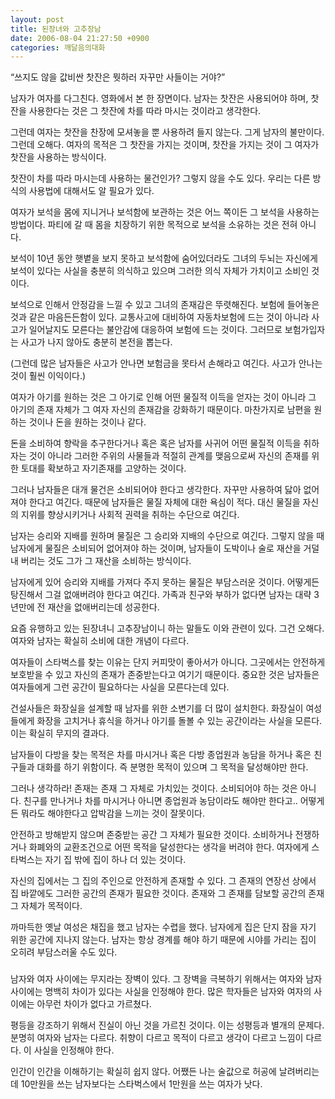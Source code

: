 ```yaml
---
layout: post
title: 된장녀와 고추장남
date: 2006-08-04 21:27:50 +0900
categories: 깨달음의대화
---
```


  

  
“쓰지도 않을 값비싼 찻잔은 뭣하러 자꾸만 사들이는 거야?”
  

  
남자가 여자를 다그친다. 영화에서 본 한 장면이다. 남자는 찻잔은 사용되어야 하며, 찻잔을 사용한다는 것은 그 찻잔에 차를 따라 마시는 것이라고 생각한다. 
  

  
그런데 여자는 찻잔을 찬장에 모셔놓을 뿐 사용하려 들지 않는다. 그게 남자의 불만이다. 그런데 오해다. 여자의 목적은 그 찻잔을 가지는 것이며, 찻잔을 가지는 것이 그 여자가 찻잔을 사용하는 방식이다. 
  

  
찻잔이 차를 따라 마시는데 사용하는 물건인가? 그렇지 않을 수도 있다. 우리는 다른 방식의 사용법에 대해서도 알 필요가 있다. 
  

  
여자가 보석을 몸에 지니거나 보석함에 보관하는 것은 어느 쪽이든 그 보석을 사용하는 방법이다. 파티에 갈 때 몸을 치장하기 위한 목적으로 보석을 소유하는 것은 전혀 아니다. 
  

  
보석이 10년 동안 햇볕을 보지 못하고 보석함에 숨어있더라도 그녀의 두뇌는 자신에게 보석이 있다는 사실을 충분히 의식하고 있으며 그러한 의식 자체가 가치이고 소비인 것이다. 
  

  
보석으로 인해서 안정감을 느낄 수 있고 그녀의 존재감은 뚜렷해진다. 보험에 들어놓은 것과 같은 마음든든함이 있다. 교통사고에 대비하여 자동차보험에 드는 것이 아니라 사고가 일어날지도 모른다는 불안감에 대응하여 보험에 드는 것이다. 그러므로 보험가입자는 사고가 나지 않아도 충분히 본전을 뽑는다.
  

  
(그런데 많은 남자들은 사고가 안나면 보험금을 못타서 손해라고 여긴다. 사고가 안나는 것이 훨씬 이익이다.) 
  

  
여자가 아기를 원하는 것은 그 아기로 인해 어떤 물질적 이득을 얻자는 것이 아니라 그 아기의 존재 자체가 그 여자 자신의 존재감을 강화하기 때문이다. 마찬가지로 남편을 원하는 것이나 돈을 원하는 것이나 같다. 
  

  
돈을 소비하여 향락을 추구한다거나 혹은 혹은 남자를 사귀어 어떤 물질적 이득을 취하자는 것이 아니라 그러한 주위의 사물들과 적절히 관계를 맺음으로써 자신의 존재를 위한 토대를 확보하고 자기존재를 고양하는 것이다. 
  

  
그러나 남자들은 대개 물건은 소비되어야 한다고 생각한다. 자꾸만 사용하여 닳아 없어져야 한다고 여긴다. 때문에 남자들은 물질 자체에 대한 욕심이 적다. 대신 물질을 자신의 지위를 향상시키거나 사회적 권력을 취하는 수단으로 여긴다. 
  

  
남자는 승리와 지배를 원하며 물질은 그 승리와 지배의 수단으로 여긴다. 그렇지 않을 때 남자에게 물질은 소비되어 없어져야 하는 것이며, 남자들이 도박이나 술로 재산을 거덜내 버리는 것도 그가 그 재산을 소비하는 방식이다. 
  

  
남자에게 있어 승리와 지배를 가져다 주지 못하는 물질은 부담스러운 것이다. 어떻게든 탕진해서 그걸 없애버려야 한다고 여긴다. 가족과 친구와 부하가 없다면 남자는 대략 3년만에 전 재산을 없애버리는데 성공한다. 
  

  
요즘 유행하고 있는 된장녀니 고추장남이니 하는 말들도 이와 관련이 있다. 그건 오해다. 여자와 남자는 확실히 소비에 대한 개념이 다르다. 
  

  
여자들이 스타벅스를 찾는 이유는 단지 커피맛이 좋아서가 아니다. 그곳에서는 안전하게 보호받을 수 있고 자신의 존재가 존중받는다고 여기기 때문이다. 중요한 것은 남자들은 여자들에게 그런 공간이 필요하다는 사실을 모른다는데 있다.
  

  
건설사들은 화장실을 설계할 때 남자를 위한 소변기를 더 많이 설치한다. 화장실이 여성들에게 화장을 고치거나 휴식을 하거나 아기를 돌볼 수 있는 공간이라는 사실을 모른다. 이는 확실히 무지의 결과다. 
  

  
남자들이 다방을 찾는 목적은 차를 마시거나 혹은 다방 종업원과 농담을 하거나 혹은 친구들과 대화를 하기 위함이다. 즉 분명한 목적이 있으며 그 목적을 달성해야만 한다. 
  

  
그러나 생각하라! 존재는 존재 그 자체로 가치있는 것이다. 소비되어야 하는 것은 아니다. 친구를 만나거나 차를 마시거나 아니면 종업원과 농담이라도 해야만 한다고.. 어떻게든 뭐라도 해야한다고 압박감을 느끼는 것이 잘못이다. 
  

  
안전하고 방해받지 않으며 존중받는 공간 그 자체가 필요한 것이다. 소비하거나 전쟁하거나 화폐와의 교환조건으로 어떤 목적을 달성한다는 생각을 버려야 한다. 여자에게 스타벅스는 자기 집 밖에 집이 하나 더 있는 것이다. 
  

  
자신의 집에서는 그 집의 주인으로 안전하게 존재할 수 있다. 그 존재의 연장선 상에서 집 바깥에도 그러한 공간의 존재가 필요한 것이다. 존재와 그 존재를 담보할 공간의 존재 그 자체가 목적이다. 
  

  
까마득한 옛날 여성은 채집을 했고 남자는 수렵을 했다. 남자에게 집은 단지 잠을 자기 위한 공간에 지나지 않는다. 남자는 항상 경계를 해야 하기 때문에 시야를 가리는 집이 오히려 부담스러울 수도 있다.
  

  
###
  

  
남자와 여자 사이에는 무지라는 장벽이 있다. 그 장벽을 극복하기 위해서는 여자와 남자 사이에는 명백히 차이가 있다는 사실을 인정해야 한다. 많은 학자들은 남자와 여자의 사이에는 아무런 차이가 없다고 가르쳤다. 
  

  
평등을 강조하기 위해서 진실이 아닌 것을 가르친 것이다. 이는 성평등과 별개의 문제다. 분명히 여자와 남자는 다르다. 취향이 다르고 목적이 다르고 생각이 다르고 느낌이 다르다. 이 사실을 인정해야 한다. 
  

  
인간이 인간을 이해하기는 확실히 쉽지 않다. 어쨌든 나는 술값으로 허공에 날려버리는 데 10만원을 쓰는 남자보다는 스타벅스에서 1만원을 쓰는 여자가 낫다.